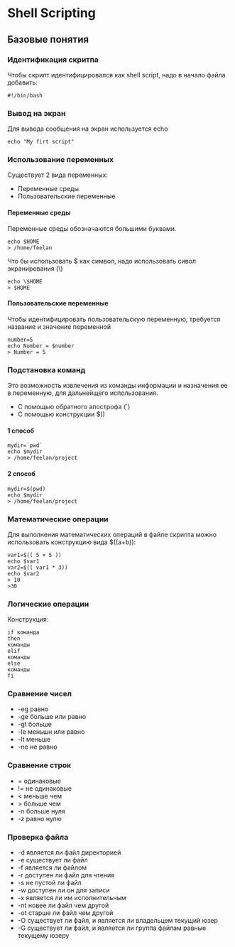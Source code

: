 # Shell Scripting
## Базовые понятия
### Идентификация скритпа
Чтобы скрипт идентифицировался как shell script, надо в начало файла добавить:
```
#!/bin/bash
```
### Вывод на экран
Для вывода сообщения на экран используется echo
```
echo "My firt script"
```
### Использование переменных
Существует 2 вида переменных:
- Переменные среды
- Пользовательские переменные

#### Переменные среды
Переменные среды обозначаются большими буквами.
```
echo $HOME
> /home/feelan
```
Что бы использовать $ как символ, надо использовать сивол экранирования (\\)
```
echo \$HOME
> $HOME
```
#### Пользовательские переменные
Чтобы идентифицировать пользовательскую переменную, требуется название и значение переменной
```
number=5
echo Number = $number
> Number = 5
```
### Подстановка команд
Это возможность извлечения из команды информации и назначения ее в переменную, для дальнейщего использования.
- C помощью обратного апострофа (`)
- С помощью конструкции $()
#### 1 способ
```
mydir=`pwd`
echo $mydir
> /home/feelan/project
```
#### 2 способ
```
mydir=$(pwd)
echo $mydir
> /home/feelan/project
```
### Математические операции
Для выполнения математических операций в файле скрипта можно использовать конструкцию вида $((a+b)):
```
var1=$(( 5 + 5 ))
echo $var1
var2=$(( var1 * 3))
echo $var2
> 10
>30
```
### Логические операции
Конструкция:
```
if команда
then
команды
elif
команды
else
команды
fi
```
### Сравнение чисел
- -eg равно
- -ge больше или равно
- -gt больше
- -le меньшн или равно
- -lt меньше
- -ne не равно

### Сравнение строк
- = одинаковые
- != не одинаковые
- < меньше чем
- \> больше чем
- -n больше нуля
- -z равно нулю

### Проверка файла

- -d является ли файл директорией
- -e существует ли файл
- -f является ли файлом
- -r доступен ли файл для чтения
- -s не пустой ли файл
- -w доступен ли он для записи
- -x является ли им исполнительным
- -nt новее ли файл чем другой
- -ot старше ли файл чем другой
- -O существует ли файл, и является ли владельцем текущий юзер
- -G существует ли файл, и является ли группа файлам равные текущему юзеру